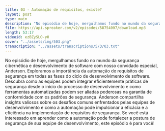 ```yaml
---
title: 03 - Automação de requisitos, existe?
layout: post
type: main
description: "No episódio de hoje, mergulhamos fundo no mundo da segurança cibernética e desenvolvimento de software com nosso convidado especial, Anderson. Exploramos a importância da automação de requisitos de segurança em todas as fases do ciclo de desenvolvimento de software. Descubra como as equipes podem integrar eficientemente práticas de segurança desde o início do processo de desenvolvimento e como ferramentas automatizadas podem ser aliadas poderosas na garantia de conformidade com os padrões de segurança. Anderson compartilha insights valiosos sobre os desafios comuns enfrentados pelas equipes de desenvolvimento e como a automação pode impulsionar a eficácia e a eficiência na implementação de requisitos de segurança. Se você está interessado em aprender como a automação pode fortalecer a postura de segurança de sua equipe de desenvolvimento, este episódio é para você!"
file: https://api.spreaker.com/v2/episodes/58754007/download.mp3
length: 53:17
videoid: ezBZySLO-y0
cover: "../assets/img/503.png"
transcription: "../assets/transcriptions/5/3/03.txt"
---
```


No episódio de hoje, mergulhamos fundo no mundo da segurança cibernética e desenvolvimento de software com nosso convidado especial, Anderson. Exploramos a importância da automação de requisitos de segurança em todas as fases do ciclo de desenvolvimento de software. Descubra como as equipes podem integrar eficientemente práticas de segurança desde o início do processo de desenvolvimento e como ferramentas automatizadas podem ser aliadas poderosas na garantia de conformidade com os padrões de segurança. Anderson compartilha insights valiosos sobre os desafios comuns enfrentados pelas equipes de desenvolvimento e como a automação pode impulsionar a eficácia e a eficiência na implementação de requisitos de segurança. Se você está interessado em aprender como a automação pode fortalecer a postura de segurança de sua equipe de desenvolvimento, este episódio é para você!
